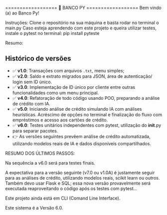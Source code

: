 ================== 🏦 BANCO PY ==================
Bem vindo (a) ao Banco Py!

Instruções:
Clone o repositório na sua máquina e basta rodar no terminal o main.py
Caso esteja aprendendo com este projeto e queira utilizar testes, instale o pytest no terminal:
pip install pyteste

Resumo:
## Histórico de versões

- ✅ **v1.0**: Transações com arquivos `.txt`, menu simples;
- ✅ **v2.0**: Saldo e extrato migrados para JSON, área de autenticação/ login sem ID único.
- ✅ **v3.0**: Implementação de ID único por cliente entre outras funcionalidades como um menu principal.
- ✅ **v4.0**: Refatoração de todo código usando POO, preparando a análise de crédito com IA.
- ✅ **v5.0**: Iniciando análise de crédito simulando IA com análises heurísticas. Acréscimo de opções no terminal e finalização do fluxo com empréstimos e acesso aos cartões de crédito.
- ✅ **v6.0**: Testes unitários independentes com pytest, utilização do __init__.py para separar pacotes.
- 👉 As versões seguintes prevêem análise de crédito automatizada, utilizando modelos reais de IA e dados disponíveis compartilhados.

RESUMO DOS ÚLTIMOS PASSOS:

Na sequência a v6.0 será para testes finais.

A expectativa para a versão seguinte (v7.0 ou v1.0A) é justamente seguir para as análises de crédito, utilizando modelos reais, scikit learn ou outros. Também devo usar Flask e  SQL; essa nova versão provavelmente será executada reaproveitando o código após os testes com pytest...

Este projeto ainda está em CLI (Comand Line Interface).

Este sistema é a Versão 6.0.
